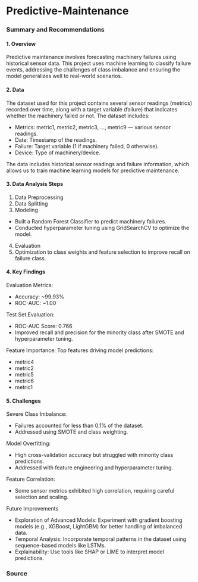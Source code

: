 # Predictive-Maintenance

### Summary and Recommendations

#### 1. Overview

Predictive maintenance involves forecasting machinery failures using historical sensor data. This project uses machine learning to classify failure events, addressing the challenges of class imbalance and ensuring the model generalizes well to real-world scenarios.

#### 2. Data

The dataset used for this project contains several sensor readings (metrics) recorded over time, along with a target variable (failure) that indicates whether the machinery failed or not. The dataset includes:

- Metrics: metric1, metric2, metric3, ..., metric9 — various sensor readings.
- Date: Timestamp of the readings.
- Failure: Target variable (1 if machinery failed, 0 otherwise).
- Device: Type of machinery/device.

The data includes historical sensor readings and failure information, which allows us to train machine learning models for predictive maintenance.

#### 3. Data Analysis Steps

1. Data Preprocessing
2. Data Splitting
3. Modeling
  - Built a Random Forest Classifier to predict machinery failures.
  - Conducted hyperparameter tuning using GridSearchCV to optimize the model.
4. Evaluation
5. Optimization to class weights and feature selection to improve recall on failure class.

#### 4. Key Findings
      
Evaluation Metrics:
- Accuracy: ~99.93%
- ROC-AUC: ~1.00

Test Set Evaluation:
- ROC-AUC Score: 0.766
- Improved recall and precision for the minority class after SMOTE and hyperparameter tuning.

Feature Importance: Top features driving model predictions:

- metric4
- metric2
- metric5
- metric6
- metric1

#### 5. Challenges

Severe Class Imbalance:
- Failures accounted for less than 0.1% of the dataset.
- Addressed using SMOTE and class weighting.

Model Overfitting:
- High cross-validation accuracy but struggled with minority class predictions.
- Addressed with feature engineering and hyperparameter tuning.

Feature Correlation:
- Some sensor metrics exhibited high correlation, requiring careful selection and scaling.

Future Improvements

- Exploration of Advanced Models: Experiment with gradient boosting models (e.g., XGBoost, LightGBM) for better handling of imbalanced data.
- Temporal Analysis: Incorporate temporal patterns in the dataset using sequence-based models like LSTMs.
- Explainability: Use tools like SHAP or LIME to interpret model predictions.

### Source

    
